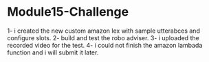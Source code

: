 # Module15-Challenge

1- i created the new custom amazon lex with sample utterabces and configure slots.
2- build and test the robo adviser.
3- i uploaded the recorded video for the test.
4- i could not finish the amazon lambada function and i will submit it later.
